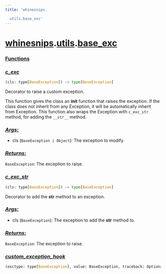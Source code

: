 ```yaml
---
title: 'whinesnips.

  utils.base_exc'
---
```


# **[whinesnips](../README.md).[utils](../utils.md).[base_exc](base_exc.md)**

<h3><b><a href="#func" id="func">Functions</a></b></h3>

    

    
<h3><b><i><a href="#func-c_exc" id="func-c_exc">c_exc</a></i></b></h3>

```python
(cls: type[BaseException]) ‑> type[BaseException]
```

    
Decorator to raise a custom exception.

This function gives the class an __init__ function that raises the exception.
If the class does not inherit from any Exception, it will be automatically inherit from Exception.
This function also wraps the Exception with `c_exc_str` method, for adding the `__str__` method.

    
<h3><i><a href="#func-c_exc-args" id="func-c_exc-args">Args:</a></i></h3>

- cls (`BaseException | Object`): The exception to modify.

    
<h3><i><a href="#func-c_exc-returns" id="func-c_exc-returns">Returns:</a></i></h3>

`BaseException`: The exception to raise.

    

    
<h3><b><i><a href="#func-c_exc_str" id="func-c_exc_str">c_exc_str</a></i></b></h3>

```python
(cls: type[BaseException]) ‑> type[BaseException]
```

    
Decorator to add the __str__ method to an exception.

    
<h3><i><a href="#func-c_exc_str-args" id="func-c_exc_str-args">Args:</a></i></h3>

- cls (`BaseException`): The exception to add the __str__ method to.

    
<h3><i><a href="#func-c_exc_str-returns" id="func-c_exc_str-returns">Returns:</a></i></h3>

`BaseException`: The exception to raise.

    

    
<h3><b><i><a href="#func-custom_exception_hook" id="func-custom_exception_hook">custom_exception_hook</a></i></b></h3>

```python
(exctype: type[BaseException], value: BaseException, traceback: Optional[traceback]) ‑> None
```